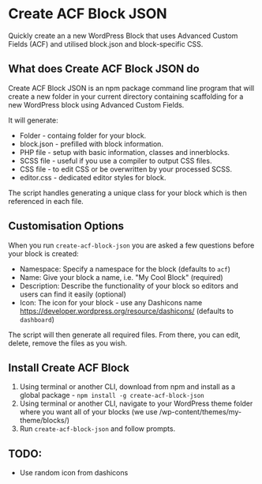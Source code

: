 # Create ACF Block JSON

Quickly create an a new WordPress Block that uses Advanced Custom Fields (ACF) and utilised block.json and block-specific CSS.

## What does Create ACF Block JSON do

Create ACF Block JSON is an npm package command line program that will create a new folder in your current directory containing scaffolding for a new WordPress block using Advanced Custom Fields.

It will generate:

- Folder - containg folder for your block.
- block.json - prefilled with block information.
- PHP file - setup with basic information, classes and innerblocks.
- SCSS file - useful if you use a compiler to output CSS files.
- CSS file - to edit CSS or be overwritten by your processed SCSS.
- editor.css - dedicated editor styles for block.

The script handles generating a unique class for your block which is then referenced in each file.

## Customisation Options

When you run `create-acf-block-json` you are asked a few questions before your block is created:

- Namespace: Specify a namespace for the block (defaults to `acf`)
- Name: Give your block a name, i.e. "My Cool Block" (required)
- Description: Describe the functionality of your block so editors and users can find it easily (optional)
- Icon: The icon for your block - use any Dashicons name https://developer.wordpress.org/resource/dashicons/ (defaults to `dashboard`)

The script will then generate all required files. From there, you can edit, delete, remove the files as you wish.

## Install Create ACF Block

1. Using terminal or another CLI, download from npm and install as a global package - `npm install -g create-acf-block-json`
2. Using terminal or another CLI, navigate to your WordPress theme folder where you want all of your blocks (we use /wp-content/themes/my-theme/blocks/)
3. Run `create-acf-block-json` and follow prompts.

## TODO:

- Use random icon from dashicons
